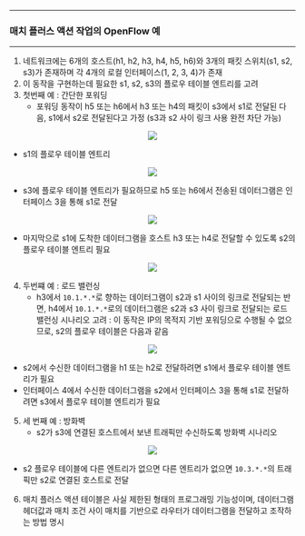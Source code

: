 -----
### 매치 플러스 액션 작업의 OpenFlow 예
-----
1. 네트워크에는 6개의 호스트(h1, h2, h3, h4, h5, h6)와 3개의 패킷 스위치(s1, s2, s3)가 존재하며 각 4개의 로컬 인터페이스(1, 2, 3, 4)가 존재
2. 이 동작을 구현하는데 필요한 s1, s2, s3의 플로우 테이블 엔트리를 고려
3. 첫번째 예 : 간단한 포워딩
   - 포워딩 동작이 h5 또는 h6에서 h3 또는 h4의 패킷이 s3에서 s1로 전달된 다음, s1에서 s2로 전달된다고 가정 (s3과 s2 사이 링크 사용 완전 차단 가능)
<div align="center">
<img src="https://github.com/user-attachments/assets/d778d58c-606e-40aa-95d1-6eb65f83db02">
</div>

   - s1의 플로우 테이블 엔트리
<div align="center">
<img src="https://github.com/user-attachments/assets/5b6bb7b2-ad53-4776-839c-e68e00d8fd8d">
</div>

   - s3에 플로우 테이블 엔트리가 필요하므로 h5 또는 h6에서 전송된 데이터그램은 인터페이스 3을 통해 s1로 전달
<div align="center">
<img src="https://github.com/user-attachments/assets/abae1fa8-b179-4d54-a380-e5bcc9a33883">
</div>

   - 마지막으로 s1에 도착한 데이터그램을 호스트 h3 또는 h4로 전달할 수 있도록 s2의 플로우 테이블 엔트리 필요
<div align="center">
<img src="https://github.com/user-attachments/assets/3151d541-2ea4-48e4-8e09-7f8b4850d8c3">
</div>

4. 두번쨰 예 : 로드 밸런싱
   - h3에서 ```10.1.*.*```로 향하는 데이터그램이 s2과 s1 사이의 링크로 전달되는 반면, h4에서 ```10.1.*.*```로의 데이터그램은 s2과 s3 사이 링크로 전달되는 로드 밸런싱 시나리오 고려 : 이 동작은 IP의 목적지 기반 포워딩으로 수행될 수 없으므로, s2의 플로우 테이블은 다음과 같음
<div align="center">
<img src="https://github.com/user-attachments/assets/98c05af0-be57-4375-be5a-5344a733d5f9">
</div>

   - s2에서 수신한 데이터그램을 h1 또는 h2로 전달하려면 s1에서 플로우 테이블 엔트리가 필요
   - 인터페이스 4에서 수신한 데이터그램을 s2에서 인터페이스 3을 통해 s1로 전달하려면 s3에서 플로우 테이블 엔트리가 필요

5. 세 번째 예 : 방화벽
   - s2가 s3에 연결된 호스트에서 보낸 트래픽만 수신하도록 방화벽 시나리오
<div align="center">
<img src="https://github.com/user-attachments/assets/3b840985-bfcb-40a0-a985-adc1dfb1bd82">
</div>

   - s2 플로우 테이블에 다른 엔트리가 없으면 다른 엔트리가 없으면 ```10.3.*.*```의 트래픽만 s2로 연결된 호스트로 전달

6. 매치 플러스 액션 테이블은 사실 제한된 형태의 프로그래밍 기능성이며, 데이터그램 헤더값과 매치 조건 사이 매치를 기반으로 라우터가 데이터그램을 전달하고 조작하는 방법 명시
